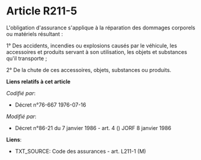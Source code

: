 # Article R211-5

L'obligation d'assurance s'applique à la réparation des dommages corporels ou matériels résultant :

1° Des accidents, incendies ou explosions causés par le véhicule, les accessoires et produits servant à son utilisation, les
objets et substances qu'il transporte ;

2° De la chute de ces accessoires, objets, substances ou produits.

**Liens relatifs à cet article**

_Codifié par_:

  - Décret n°76-667 1976-07-16

_Modifié par_:

  - Décret n°86-21 du 7 janvier 1986 - art. 4 () JORF 8 janvier 1986

**Liens**:

  - TXT_SOURCE: Code des assurances - art. L211-1 (M)

